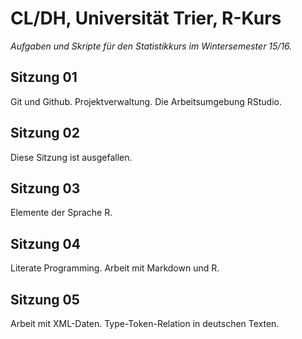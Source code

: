 # CL/DH, Universität Trier, R-Kurs

_Aufgaben und Skripte für den Statistikkurs im Wintersemester 15/16._

## Sitzung 01
Git und Github. Projektverwaltung. Die Arbeitsumgebung RStudio.

## Sitzung 02

Diese Sitzung ist ausgefallen.

## Sitzung 03
Elemente der Sprache R.

## Sitzung 04
Literate Programming. Arbeit mit Markdown und R.

## Sitzung 05
Arbeit mit XML-Daten. Type-Token-Relation in deutschen Texten.
